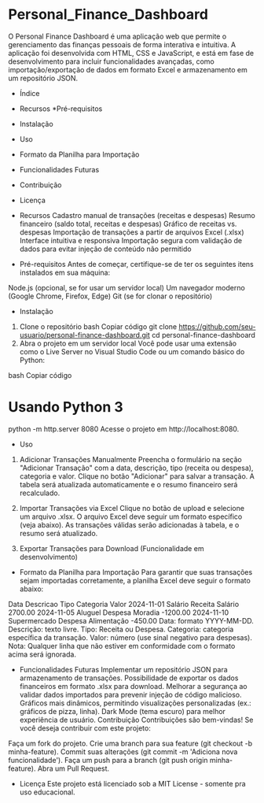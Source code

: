 # Personal_Finance_Dashboard

O Personal Finance Dashboard é uma aplicação web que permite o gerenciamento das finanças pessoais de forma interativa e intuitiva. A aplicação foi desenvolvida com HTML, CSS e JavaScript, e está em fase de desenvolvimento para incluir funcionalidades avançadas, como importação/exportação de dados em formato Excel e armazenamento em um repositório JSON.

* Índice
* Recursos
 *Pré-requisitos
* Instalação
* Uso
* Formato da Planilha para Importação
* Funcionalidades Futuras
* Contribuição
* Licença


* Recursos
Cadastro manual de transações (receitas e despesas)
Resumo financeiro (saldo total, receitas e despesas)
Gráfico de receitas vs. despesas
Importação de transações a partir de arquivos Excel (.xlsx)
Interface intuitiva e responsiva
Importação segura com validação de dados para evitar injeção de conteúdo não permitido


* Pré-requisitos
Antes de começar, certifique-se de ter os seguintes itens instalados em sua máquina:

Node.js (opcional, se for usar um servidor local)
Um navegador moderno (Google Chrome, Firefox, Edge)
Git (se for clonar o repositório)


* Instalação
1. Clone o repositório
bash
Copiar código
git clone https://github.com/seu-usuario/personal-finance-dashboard.git
cd personal-finance-dashboard
2. Abra o projeto em um servidor local
Você pode usar uma extensão como o Live Server no Visual Studio Code ou um comando básico do Python:

bash
Copiar código
# Usando Python 3
python -m http.server 8080
Acesse o projeto em http://localhost:8080.


* Uso
1. Adicionar Transações Manualmente
Preencha o formulário na seção "Adicionar Transação" com a data, descrição, tipo (receita ou despesa), categoria e valor.
Clique no botão "Adicionar" para salvar a transação.
A tabela será atualizada automaticamente e o resumo financeiro será recalculado.

2. Importar Transações via Excel
Clique no botão de upload e selecione um arquivo .xlsx.
O arquivo Excel deve seguir um formato específico (veja abaixo).
As transações válidas serão adicionadas à tabela, e o resumo será atualizado.

3. Exportar Transações para Download
(Funcionalidade em desenvolvimento)

* Formato da Planilha para Importação
Para garantir que suas transações sejam importadas corretamente, a planilha Excel deve seguir o formato abaixo:

Data	Descricao	Tipo	Categoria	Valor
2024-11-01	Salário	Receita	Salário	2700.00
2024-11-05	Aluguel	Despesa	Moradia	-1200.00
2024-11-10	Supermercado	Despesa	Alimentação	-450.00
Data: formato YYYY-MM-DD.
Descrição: texto livre.
Tipo: Receita ou Despesa.
Categoria: categoria específica da transação.
Valor: número (use sinal negativo para despesas).
Nota: Qualquer linha que não estiver em conformidade com o formato acima será ignorada.

* Funcionalidades Futuras
 Implementar um repositório JSON para armazenamento de transações.
 Possibilidade de exportar os dados financeiros em formato .xlsx para download.
 Melhorar a segurança ao validar dados importados para prevenir injeção de código malicioso.
 Gráficos mais dinâmicos, permitindo visualizações personalizadas (ex.: gráficos de pizza, linha).
 Dark Mode (tema escuro) para melhor experiência de usuário.
Contribuição
Contribuições são bem-vindas! Se você deseja contribuir com este projeto:

Faça um fork do projeto.
Crie uma branch para sua feature (git checkout -b minha-feature).
Commit suas alterações (git commit -m 'Adiciona nova funcionalidade').
Faça um push para a branch (git push origin minha-feature).
Abra um Pull Request.


* Licença
Este projeto está licenciado sob a MIT License - somente pra uso educacional.

